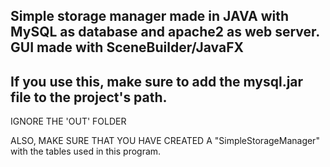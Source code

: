 Simple storage manager made in JAVA with MySQL as database and apache2 as web server.
GUI made with SceneBuilder/JavaFX
----------------------------------
If you use this, make sure to add the mysql.jar file to the project's path. 
----------------------------------
IGNORE THE 'OUT' FOLDER

ALSO, MAKE SURE THAT YOU HAVE CREATED A "SimpleStorageManager" with the tables used in this program.
